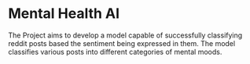 # Mental Health AI
The Project aims to develop a model capable of successfully classifying reddit posts based the sentiment being expressed in them. The model classifies various posts into different categories of mental moods.
